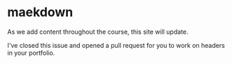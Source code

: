 # maekdown

As we add content throughout the course, this site will update.

I've closed this issue and opened a pull request for you to work on headers in your portfolio.
